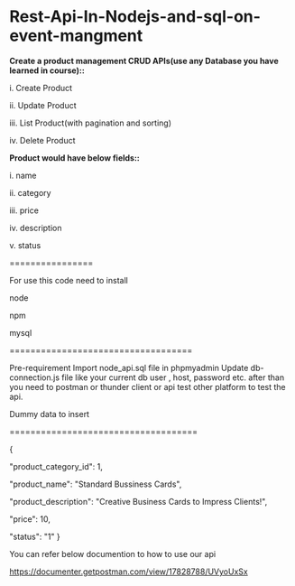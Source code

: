 # Rest-Api-In-Nodejs-and-sql-on-event-mangment

**Create a product management CRUD APIs(use any Database you have learned in course)::**

  i.   Create Product
  
  ii.  Update Product
  
  iii. List Product(with pagination  and sorting)
  
  iv.  Delete Product
  

**Product would have below fields::**

i. name

ii. category

iii. price

iv. description

v. status


================

For use this code need to install

node

npm

mysql

===================================

Pre-requirement 
Import node_api.sql file in phpmyadmin
Update db-connection.js file like your current db user , host, password etc.
after than you need to postman or thunder client or  api test other platform to test the api.


Dummy data to insert

====================================

{

  "product_category_id": 1,
  
  "product_name": "Standard Bussiness Cards",
  
  "product_description": "Creative Business Cards to Impress Clients!",
  
  "price": 10,
  
  "status": "1"
}


You can refer below documention to how to use our api

https://documenter.getpostman.com/view/17828788/UVyoUxSx

